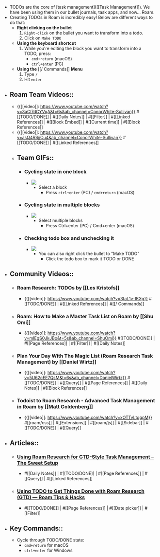 - TODOs are the core of [task management]([[Task Management]]). We have been using them in our bullet journals, task apps, and now... Roam.
- Creating TODOs in Roam is incredibly easy! Below are different ways to do that:
    - **Right clicking on the bullet**
        1. `Right-click` on the bullet you want to transform into a todo.
        2. Click on `Make TODO`
    - **Using the keyboard shortcut**
        1. While you're editing the block you want to transform into a TODO, press:
            - `cmd+return` (macOS)
            - `ctrl+enter` (PC)
    - **Using the** [[/ Commands]] **Menu**
        1. Type `/`
        2. Hit `enter`
- ## Roam Team Videos::
    - {{[[video]]: https://www.youtube.com/watch?v=3aCl7dCYVqA&t=6s&ab_channel=ConorWhite-Sullivan}}
      #[[TODO/DONE]] | #[[Daily Notes]] | #[[Filter]] | #[[Linked References]] | #[[Block Embed]] | #[[Current time]] | #[[Block References]]
    - {{[[video]]: https://www.youtube.com/watch?v=asQ4RSjjCu4&ab_channel=ConorWhite-Sullivan}}
      #[[TODO/DONE]] | #[[Linked References]] 
    - ## Team GIFs::
        - ### Cycling state in one block
            - ![](https://firebasestorage.googleapis.com/v0/b/firescript-577a2.appspot.com/o/imgs%2Fapp%2Fhelp-documentation%2FWXFUMcf7Ou.gif?alt=media&token=dc1f0c12-74c1-4ed9-bd32-41129b0654dc)
                - Select a block
                    - Press `ctrl+enter` (PC) / `cmd+return` (macOS)
        - ### Cycling state in multiple blocks
            - ![](https://firebasestorage.googleapis.com/v0/b/firescript-577a2.appspot.com/o/imgs%2Fapp%2Fhelp-documentation%2FXsC0dOEla8.gif?alt=media&token=f37b77f4-3186-45a5-95a5-c76a91675812)
                - Select multiple blocks
                    - Press Ctrl+enter (PC) / Cmd+enter (macOS)
        - ### Checking todo box and unchecking it
            - ![](https://firebasestorage.googleapis.com/v0/b/firescript-577a2.appspot.com/o/imgs%2Fapp%2Fhelp-documentation%2FEPGiV0FA2j.gif?alt=media&token=f07af649-ff07-4a5b-aac5-f68259549564)
                - You can also right click the bullet to "Make TODO"
                    - Click the todo box to mark it TODO or DONE
- ## Community Videos::
    - ### Roam Research: TODOs by [[Les Kristofs]]
        - {{[[video]]: https://www.youtube.com/watch?v=3taL1v-IKXg}}
          #[[TODO/DONE]] | #[[Linked References]] | #[[/ Commands]]
    - ### Roam: How to Make a Master Task List on Roam by [[Shu Omi]]
        - {{[[video]]: https://www.youtube.com/watch?v=mIEgS0JkJBo&t=5s&ab_channel=ShuOmi}}
          #[[TODO/DONE]] | #[[Page References]] | #[[Filter]] | #[[Daily Notes]] 
    - ### Plan Your Day With The Magic List (Roam Research Task Management) by [[Daniel Wirtz]]
        - {{[[video]]: https://www.youtube.com/watch?v=5U62cEE7QsM&t=6s&ab_channel=DanielWirtz}}
          #[[TODO/DONE]] | #[[Query]] | #[[Page References]] | #[[Daily Notes]] | #[[Block References]] 
    - ### Todoist to Roam Research - Advanced Task Management in Roam by [[Matt Goldenberg]]
        - {{[[video]]: https://www.youtube.com/watch?v=xOTTyLtgqpM}}
          #[[roam/css]] | #[[Extensions]] | #[[roam/js]] | #[[Sidebar]] | #[[TODO/DONE]] | #[[Query]]
- ## Articles::
    - ### [Using Roam Research for GTD-Style Task Management – The Sweet Setup](https://thesweetsetup.com/using-roam-research-for-gtd-style-task-management/)
        - #[[Daily Notes]] | #[[TODO/DONE]] | #[[Page References]] | #[[Query]] | #[[Linked References]] 
    - ### [Using TODO to Get Things Done with Roam Research (GTD) — Roam Tips & Hacks](https://www.roamtips.com/home/use-todo-get-things-done-roam-research-gtd)
        - #[[TODO/DONE]] | #[[Page References]] | #[[Date picker]] | #[[Filter]]
- ## Key Commands::
    - Cycle through TODO/DONE state:
        - `cmd+return` for macOS
        - `ctrl+enter` for Windows
